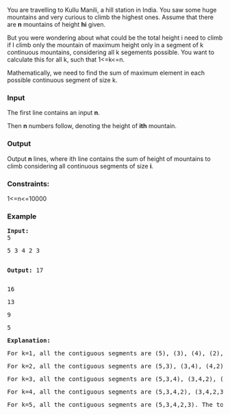 <p>You are travelling to Kullu Manili, a hill station in India. You saw some huge mountains and very curious to climb the highest ones. Assume that there are <strong>n</strong>&nbsp;mountains of height <strong>hi</strong>&nbsp;given.</p>
<p>But you were wondering about what could be the total height i need to climb if I climb only the mountain of maximum height only in a segment of k continuous mountains, considering all k segements possible. You want to calculate this for all k, such that 1&lt;=k&lt;=n.</p>
<p>Mathematically, we need to find the sum of maximum element in each possible continuous segment of size k.</p>
<h3>Input</h3>
<p>The first line contains an input <strong>n</strong>.</p>
<p>Then <strong>n</strong>&nbsp;numbers follow, denoting the height of <strong>ith</strong>&nbsp;mountain.</p>
<h3>Output</h3>
<p>Output <strong>n</strong>&nbsp;lines, where ith line contains the sum of height of mountains to climb considering all continuous segments of size <strong>i</strong>.</p>
<h3>Constraints:</h3>
<p>1&lt;=n&lt;=10000</p>
<h3>Example</h3>
<pre><strong>Input:</strong>
5</pre>
<pre>5 3 4 2 3

<strong>Output:</strong>
17</pre>
<pre>16</pre>
<pre>13</pre>
<pre>9</pre>
<pre>5</pre>
<pre><strong>Explanation:</strong></pre>
<pre>For k=1, all the contiguous segments are (5), (3), (4), (2), (3). The total sum of maximum in each segment is 17 (5+3+4+2+3).</pre>
<pre>For k=2, all the contiguous segments are (5,3), (3,4), (4,2), (2,3). The total sum of maximum in each segment is 16 (5+4+4+3).</pre>
<pre>For k=3, all the contiguous segments are (5,3,4), (3,4,2), (4,2,3). The total sum of maximum in each segment is 13 (5+4+4).</pre>
<pre><span style="white-space: pre;">For k=4, all the contiguous segments are (5,3,4,2), (3,4,2,3). The total sum of maximum in each segment is 9 (5+4).</span></pre>
<pre><span style="white-space: pre;"><span style="white-space: pre;">For k=5, all the contiguous segments are (5,3,4,2,3). The total sum of maximum in each segment is 5 (5).</span></span></pre>